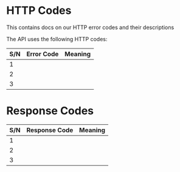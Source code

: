 # HTTP Codes

<aside class="notice">This contains docs on our HTTP error codes and their descriptions</aside>

The <NAME of the API> API uses the following HTTP codes:

S/N | Error Code | Meaning
---|---|---
1 	|   | 
2 	|   | 
3 	|   | 


# <API NAME> Response Codes

S/N | Response Code | Meaning
---|---|---
1 	|   | 
2 	|   | 
3 	|   | 
